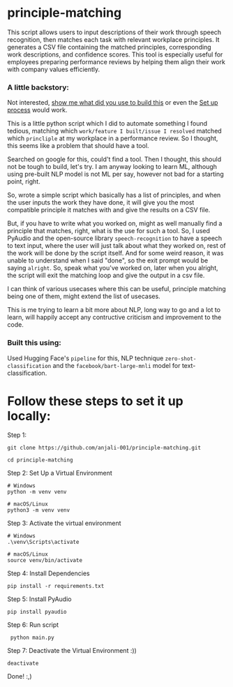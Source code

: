 # principle-matching
This script allows users to input descriptions of their work through speech recognition, then matches each task with relevant workplace principles. It generates a CSV file containing the matched principles, corresponding work descriptions, and confidence scores. This tool is especially useful for employees preparing performance reviews by helping them align their work with company values efficiently.

### A little backstory:
Not interested, [show me what did you use to build this](#built-this-using) or even the [Set up process](#follow-these-steps-to-set-it-up-locally) would work.

This is a little python script which I did to automate something I found tedious, matching which `work/feature I built/issue I resolved` matched which `princliple` at my workplace in a performance review. So I thought, this seems like a problem that should have a tool. 

Searched on google for this, could't find a tool. Then I thought, this should not be tough to build, let's try. I am anyway looking to learn ML, although using pre-built NLP model is not ML per say, however not bad for a starting point, right.

So, wrote a simple script which basically has a list of principles, and when the user inputs the work they have done, it will give you the most compatible principle it matches with and give the results on a CSV file.

But, if you have to write what you worked on, might as well manually find a principle that matches, right, what is the use for such a tool. So, I used PyAudio and the open-source library `speech-recognition` to have a speech to text input, where the user will just talk about what they worked on, rest of the work will be done by the script itself. And for some weird reason, it was unable to understand when I said "done", so the exit prompt would be saying `alright`. So, speak what you've worked on, later when you alright, the script will exit the matching loop and give the output in a csv file. 

I can think of various usecases where this can be useful, principle matching being one of them, might extend the list of usecases.

This is me trying to learn a bit more about NLP, long way to go and a lot to learn, will happily accept any contructive criticism and improvement to the code.

### Built this using: 

Used Hugging Face's `pipeline` for this, NLP technique `zero-shot-classification` and the `facebook/bart-large-mnli` model for text-classification. 


# Follow these steps to set it up locally: 

Step 1:
```
git clone https://github.com/anjali-001/principle-matching.git
```
```
cd principle-matching
```

Step 2:  Set Up a Virtual Environment
```
# Windows
python -m venv venv

# macOS/Linux
python3 -m venv venv
```
Step 3: Activate the virtual environment
```
# Windows
.\venv\Scripts\activate

# macOS/Linux
source venv/bin/activate
```

Step 4: Install Dependencies
```
pip install -r requirements.txt
```
Step 5: Install PyAudio
```
pip install pyaudio
```
Step 6: Run script
```
 python main.py
```

Step 7: Deactivate the Virtual Environment :))
```
deactivate
```





Done! :,)
